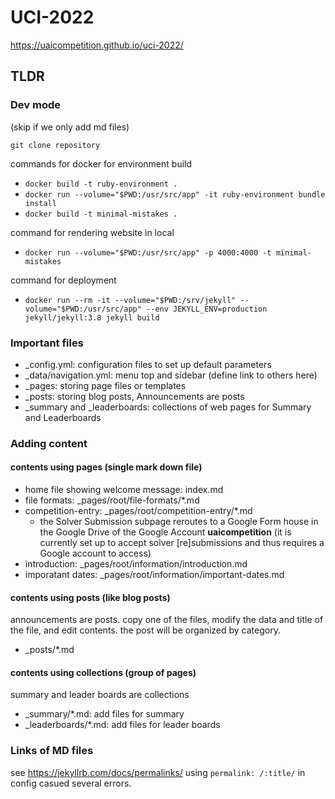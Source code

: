 # UCI-2022
https://uaicompetition.github.io/uci-2022/

## TLDR

### Dev mode
(skip if we only add md files)

`git clone repository`

commands for docker for environment build
* `docker build -t ruby-environment .`
* `docker run --volume="$PWD:/usr/src/app" -it ruby-environment bundle install`
* `docker build -t minimal-mistakes .`

command for rendering website in local
* `docker run --volume="$PWD:/usr/src/app" -p 4000:4000 -t minimal-mistakes`

command for deployment
* `docker run --rm -it --volume="$PWD:/srv/jekyll" --volume="$PWD:/usr/src/app" --env JEKYLL_ENV=production jekyll/jekyll:3.8 jekyll build`

### Important files
* _config.yml: configuration files to set up default parameters
* _data/navigation.yml: menu top and sidebar (define link to others here)
* _pages: storing page files or templates
* _posts: storing blog posts, Announcements are posts
* _summary and _leaderboards: collections of web pages for Summary and Leaderboards

### Adding content

#### contents using pages (single mark down file)
* home file showing welcome message: index.md
* file formats: _pages/root/file-formats/*.md
* competition-entry: _pages/root/competition-entry/*.md
  * the Solver Submission subpage reroutes to a Google Form house in the Google Drive of the Google Account **uaicompetition** (it is currently set up to accept solver \[re\]submissions and thus requires a Google account to access)
* introduction: _pages/root/information/introduction.md
* imporatant dates: _pages/root/information/important-dates.md

#### contents using posts (like blog posts)
announcements are posts.
copy one of the files, modify the data and title of the file, and edit contents.
the post will be organized by category.
* _posts/*.md

#### contents using collections (group of pages)
summary and leader boards are collections
* _summary/*.md: add files for summary
* _leaderboards/*.md: add files for leader boards

### Links of MD files
see https://jekyllrb.com/docs/permalinks/
using `permalink: /:title/` in config casued several errors.
